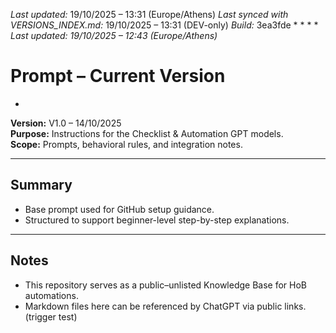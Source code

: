 *Last updated:* 19/10/2025 – 13:31 (Europe/Athens)
*Last synced with VERSIONS_INDEX.md:* 19/10/2025 – 13:31 (DEV-only)
*Build:* 3ea3fde
*
*
*
*
*Last updated: 19/10/2025 – 12:43 (Europe/Athens)*
# Prompt – Current Version
*

**Version:** V1.0 – 14/10/2025  
**Purpose:** Instructions for the Checklist & Automation GPT models.  
**Scope:** Prompts, behavioral rules, and integration notes.

---

## Summary
- Base prompt used for GitHub setup guidance.
- Structured to support beginner-level step-by-step explanations.

---

## Notes
- This repository serves as a public–unlisted Knowledge Base for HoB automations.
- Markdown files here can be referenced by ChatGPT via public links.
(trigger test)
